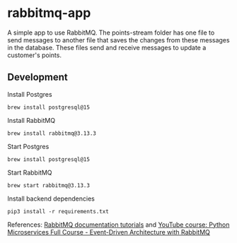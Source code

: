 # rabbitmq-app
A simple app to use RabbitMQ. The points-stream folder has one file to send messages to another file that saves the changes from these messages in the database. These files send and receive messages to update a customer's points.

## Development
Install Postgres
```
brew install postgresql@15
```

Install RabbitMQ
```
brew install rabbitmq@3.13.3
```

Start Postgres
```
brew install postgresql@15
```

Start RabbitMQ
```
brew start rabbitmq@3.13.3
```

Install backend dependencies
```
pip3 install -r requirements.txt
```

References: [RabbitMQ documentation tutorials](https://www.rabbitmq.com/tutorials) and [YouTube course: Python Microservices Full Course - Event-Driven Architecture with RabbitMQ](https://www.youtube.com/watch?v=ddrucr_aAzA)
